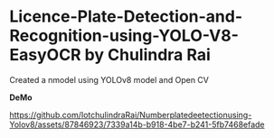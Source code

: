 # Licence-Plate-Detection-and-Recognition-using-YOLO-V8-EasyOCR by Chulindra Rai
Created a nmodel using YOLOv8 model and Open CV

**DeMo**


https://github.com/IotchulindraRai/Numberplatedeetectionusing-Yolov8/assets/87846923/7339a14b-b918-4be7-b241-5fb7468efade

